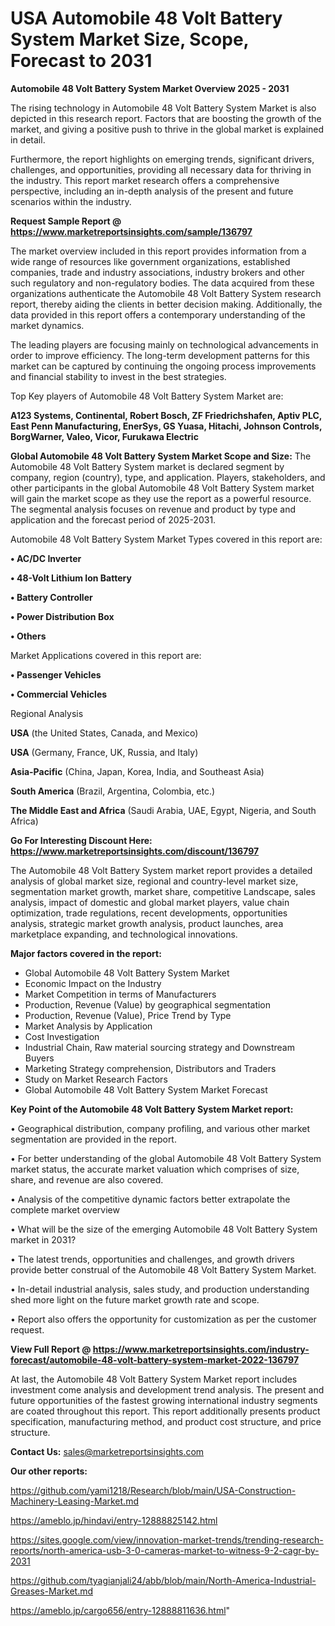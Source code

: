 # USA Automobile 48 Volt Battery System Market Size, Scope, Forecast to 2031

<Strong> Automobile 48 Volt Battery System Market Overview 2025 - 2031</strong>

The rising technology in Automobile 48 Volt Battery System Market is also depicted in this research report. Factors that are boosting the growth of the market, and giving a positive push to thrive in the global market is explained in detail.

Furthermore, the report highlights on emerging trends, significant drivers, challenges, and opportunities, providing all necessary data for thriving in the industry. This report market research offers a comprehensive perspective, including an in-depth analysis of the present and future scenarios within the industry.

<strong>Request Sample Report @ <a href=https://www.marketreportsinsights.com/sample/136797>https://www.marketreportsinsights.com/sample/136797</a></strong>

The market overview included in this report provides information from a wide range of resources like government organizations, established companies, trade and industry associations, industry brokers and other such regulatory and non-regulatory bodies. The data acquired from these organizations authenticate the Automobile 48 Volt Battery System research report, thereby aiding the clients in better decision making. Additionally, the data provided in this report offers a contemporary understanding of the market dynamics.

The leading players are focusing mainly on technological advancements in order to improve efficiency. The long-term development patterns for this market can be captured by continuing the ongoing process improvements and financial stability to invest in the best strategies.

Top Key players of Automobile 48 Volt Battery System Market are:

<strong>A123 Systems, Continental, Robert Bosch, ZF Friedrichshafen, Aptiv PLC, East Penn Manufacturing, EnerSys, GS Yuasa, Hitachi, Johnson Controls, BorgWarner, Valeo, Vicor, Furukawa Electric</strong>

<strong><b>Global Automobile 48 Volt Battery System Market Scope and Size:</b></strong>
The Automobile 48 Volt Battery System market is declared segment by company, region (country), type, and application. Players, stakeholders, and other participants in the global Automobile 48 Volt Battery System market will gain the market scope as they use the report as a powerful resource. The segmental analysis focuses on revenue and product by type and application and the forecast period of 2025-2031.

Automobile 48 Volt Battery System Market Types covered in this report are:

<strong>• AC/DC Inverter

• 48-Volt Lithium Ion Battery

• Battery Controller

• Power Distribution Box

• Others</strong>

Market Applications covered in this report are:

<strong>• Passenger Vehicles

• Commercial Vehicles</strong> 

Regional Analysis

<strong>USA</strong> (the United States, Canada, and Mexico)

<strong>USA</strong> (Germany, France, UK, Russia, and Italy)

<strong>Asia-Pacific</strong> (China, Japan, Korea, India, and Southeast Asia)

<strong>South America</strong> (Brazil, Argentina, Colombia, etc.)

<strong>The Middle East and Africa</strong> (Saudi Arabia, UAE, Egypt, Nigeria, and South Africa)

<strong>Go For Interesting Discount Here: <a href=https://www.marketreportsinsights.com/discount/136797>https://www.marketreportsinsights.com/discount/136797</a></strong>

The Automobile 48 Volt Battery System market report provides a detailed analysis of global market size, regional and country-level market size, segmentation market growth, market share, competitive Landscape, sales analysis, impact of domestic and global market players, value chain optimization, trade regulations, recent developments, opportunities analysis, strategic market growth analysis, product launches, area marketplace expanding, and technological innovations.

<strong><b>Major factors covered in the report:</b></strong>
<ul>
  <li>Global Automobile 48 Volt Battery System Market </li>
  <li>Economic Impact on the Industry</li>
  <li>Market Competition in terms of Manufacturers</li>
  <li>Production, Revenue (Value) by geographical segmentation</li>
  <li>Production, Revenue (Value), Price Trend by Type</li>
  <li>Market Analysis by Application</li>
  <li>Cost Investigation</li>
  <li>Industrial Chain, Raw material sourcing strategy and Downstream Buyers</li>
  <li>Marketing Strategy comprehension, Distributors and Traders</li>
  <li>Study on Market Research Factors</li>
  <li>Global Automobile 48 Volt Battery System Market Forecast</li>
</ul>

<strong><b>Key Point of the Automobile 48 Volt Battery System Market report:</b></strong>

• Geographical distribution, company profiling, and various other market segmentation are provided in the report.

• For better understanding of the global Automobile 48 Volt Battery System market status, the accurate market valuation which comprises of size, share, and revenue are also covered.

• Analysis of the competitive dynamic factors better extrapolate the complete market overview

• What will be the size of the emerging Automobile 48 Volt Battery System market in 2031?

• The latest trends, opportunities and challenges, and growth drivers provide better construal of the Automobile 48 Volt Battery System Market.

• In-detail industrial analysis, sales study, and production understanding shed more light on the future market growth rate and scope.

• Report also offers the opportunity for customization as per the customer request.

<strong><b>View Full Report @ <a href=https://www.marketreportsinsights.com/industry-forecast/automobile-48-volt-battery-system-market-2022-136797>https://www.marketreportsinsights.com/industry-forecast/automobile-48-volt-battery-system-market-2022-136797</a></b></strong>


At last, the Automobile 48 Volt Battery System Market report includes investment come analysis and development trend analysis. The present and future opportunities of the fastest growing international industry segments are coated throughout this report. This report additionally presents product specification, manufacturing method, and product cost structure, and price structure.

<strong>Contact Us:</strong>
sales@marketreportsinsights.com

<strong>Our other reports:</strong>

<a href=https://github.com/yami1218/Research/blob/main/USA-Construction-Machinery-Leasing-Market.md>https://github.com/yami1218/Research/blob/main/USA-Construction-Machinery-Leasing-Market.md</a>

<a href=https://ameblo.jp/hindavi/entry-12888825142.html>https://ameblo.jp/hindavi/entry-12888825142.html</a>

<a href=https://sites.google.com/view/innovation-market-trends/trending-research-reports/north-america-usb-3-0-cameras-market-to-witness-9-2-cagr-by-2031>https://sites.google.com/view/innovation-market-trends/trending-research-reports/north-america-usb-3-0-cameras-market-to-witness-9-2-cagr-by-2031</a>

<a href=https://github.com/tyagianjali24/abb/blob/main/North-America-Industrial-Greases-Market.md>https://github.com/tyagianjali24/abb/blob/main/North-America-Industrial-Greases-Market.md</a>

<a href=https://ameblo.jp/cargo656/entry-12888811636.html>https://ameblo.jp/cargo656/entry-12888811636.html</a>"
